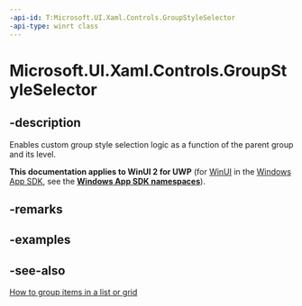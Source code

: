 ```yaml
---
-api-id: T:Microsoft.UI.Xaml.Controls.GroupStyleSelector
-api-type: winrt class
---
```


<!-- Class syntax.
public class GroupStyleSelector : Windows.UI.Xaml.Controls.IGroupStyleSelector, Windows.UI.Xaml.Controls.IGroupStyleSelectorOverrides
-->

# Microsoft.UI.Xaml.Controls.GroupStyleSelector

## -description
Enables custom group style selection logic as a function of the parent group and its level.

**This documentation applies to WinUI 2 for UWP** (for [WinUI](/windows/apps/winui/winui3/) in the [Windows App SDK](/windows/apps/windows-app-sdk/), see the **[Windows App SDK namespaces](/windows/windows-app-sdk/api/winrt/)**).

## -remarks

## -examples

## -see-also
[How to group items in a list or grid](/previous-versions/windows/apps/hh780627(v=win.10))
